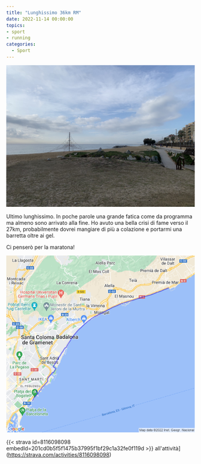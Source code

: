 ```yaml
---
title: "Lunghissimo 36km RM"
date: 2022-11-14 00:00:00
topics:
- sport
- running
categories:
  - Sport
---
```


![](images/IMG_0669.jpg)

Ultimo lunghissimo. In poche parole una grande fatica come da programma ma almeno sono arrivato alla fine. Ho avuto una bella crisi di fame verso il 27km, probabilmente dovrei mangiare di più a colazione e portarmi una barretta oltre ai gel.

Ci penserò per la maratona!

![](images/20221114-activity-map.png)

{{< strava id=8116098098 embedId=201cd0b5f5f1475b37995f1bf29c1a32fe0f119d >}} all'attività](https://strava.com/activities/8116098098)
